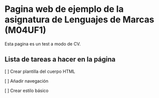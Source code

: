 # Pagina web de ejemplo de la asignatura de Lenguajes de Marcas (M04UF1)


Esta pagina es un test a modo de CV.

## Lista de tareas a hacer en la página

[ ] Crear plantilla del cuerpo HTML

[ ] Añadir navegación

[ ] Crear estilo básico

